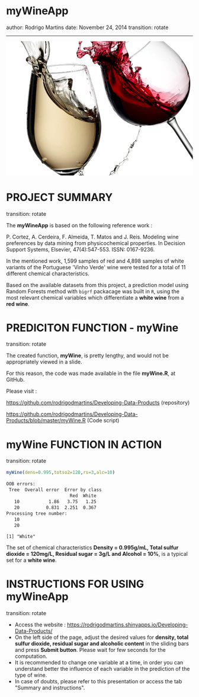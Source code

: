 myWineApp
========================================================
author: Rodrigo Martins
date: November 24, 2014
transition: rotate

***
![alt text](wine.jpg)


PROJECT SUMMARY
========================================================
transition: rotate

The **myWineApp** is based on the following reference work :

P. Cortez, A. Cerdeira, F. Almeida, T. Matos and J. Reis. 
Modeling wine preferences by data mining from physicochemical properties.
In Decision Support Systems, Elsevier, 47(4):547-553. ISSN: 0167-9236.

In the mentioned work, 1,599 samples of red and 4,898 samples of white variants of the Portuguese 'Vinho Verde' wine were tested for a total of 11 different chemical characteristics.

Based on the available datasets from this project, a prediction model using Random Forests method with `bigrf` packacage was built in `R`, using the most relevant chemical variables which differentiate a **white wine** from a **red wine**.

PREDICITON FUNCTION - myWine
========================================================
transition: rotate

The created function, **myWine**, is pretty lengthy, and would not be appropriately viewed in a slide.

For this reason, the code was made available in the file **myWine.R**, at GitHub.

Please visit : 

https://github.com/rodrigodmartins/Developing-Data-Products  (repository)

https://github.com/rodrigodmartins/Developing-Data-Products/blob/master/myWine.R    (Code script)


myWine FUNCTION IN ACTION
========================================================
transition: rotate


```r
myWine(dens=0.995,totso2=120,rs=3,alc=10)
```

```
OOB errors:
 Tree  Overall error  Error by class
                        Red  White
   10           1.86   3.75   1.25
   20          0.831  2.251  0.367
Processing tree number:
   10
   20
```

```
[1] "White"
```

The set of chemical characteristics **Density = 0.995g/mL, Total sulfur dioxide = 120mg/L, Residual sugar = 3g/L and Alcohol = 10%**, is a typical set for a **white wine**.

INSTRUCTIONS FOR USING myWineApp
========================================================
transition: rotate
- Access the website : https://rodrigodmartins.shinyapps.io/Developing-Data-Products/
- On the left side of the page, adjust the desired values for **density, total sulfur dioxide, residual sugar and alcoholic content** in the sliding bars and press **Submit button**. Please wait for few seconds for the computation.
- It is recommended to change one variable at a time, in order you can understand better the influence of each variable in the prediction of the type of wine.
- In case of doubts, please refer to this presentation or access the tab "Summary and instructions".
